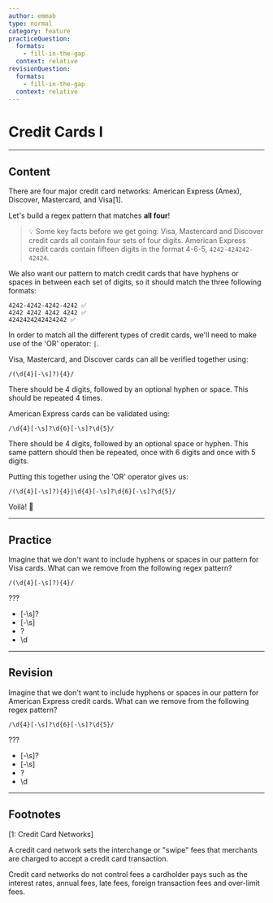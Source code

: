 ```yaml
---
author: emmab
type: normal
category: feature
practiceQuestion:
  formats:
    - fill-in-the-gap
  context: relative
revisionQuestion:
  formats:
    - fill-in-the-gap
  context: relative
---
```


# Credit Cards I


---

## Content

There are four major credit card networks: American Express (Amex), Discover, Mastercard, and Visa[1].

Let's build a regex pattern that matches **all four**!

> 💡 Some key facts before we get going: Visa, Mastercard and Discover credit cards all contain four sets of four digits. American Express credit cards contain fifteen digits in the format 4-6-5, `4242-424242-42424`.

We also want our pattern to match credit cards that have hyphens or spaces in between each set of digits, so it should match the three following formats:

    4242-4242-4242-4242 ✅
    4242 4242 4242 4242 ✅
    4242424242424242 ✅

In order to match all the different types of credit cards, we'll need to make use of the 'OR' operator: `|`.

Visa, Mastercard, and Discover cards can all be verified together using:

`/(\d{4}[-\s]?){4}/` 

There should be 4 digits, followed by an optional hyphen or space. This should be repeated 4 times.

American Express cards can be validated using:

`/\d{4}[-\s]?\d{6}[-\s]?\d{5}/`

There should be 4 digits, followed by an optional space or hyphen. This same pattern should then be repeated, once with 6 digits and once with 5 digits.

Putting this together using the 'OR' operator gives us:

`/(\d{4}[-\s]?){4}|\d{4}[-\s]?\d{6}[-\s]?\d{5}/`

Voilà! 🎉


---

## Practice

Imagine that we don't want to include hyphens or spaces in our pattern for Visa cards. What can we remove from the following regex pattern?

`/(\d{4}[-\s]?){4}/` 

???

- [-\s]?
- [-\s]
- ?
- \d


---

## Revision

Imagine that we don't want to include hyphens or spaces in our pattern for American Express credit cards. What can we remove from the following regex pattern?

`/\d{4}[-\s]?\d{6}[-\s]?\d{5}/`

???

- [-\s]?
- [-\s]
- ?
- \d


---

## Footnotes

[1: Credit Card Networks]

A credit card network sets the interchange or "swipe" fees that merchants are charged to accept a credit card transaction. 

Credit card networks do not control fees a cardholder pays such as the interest rates, annual fees, late fees, foreign transaction fees and over-limit fees.
 
